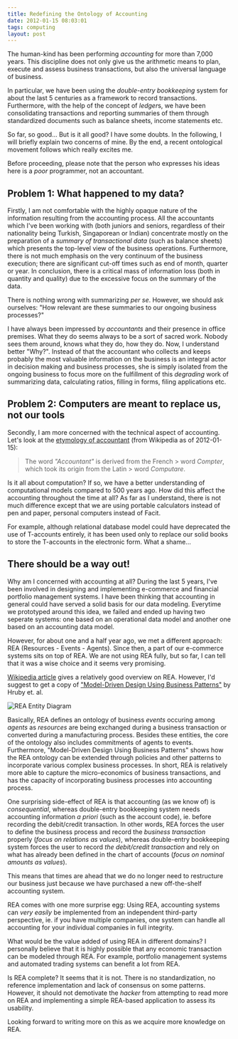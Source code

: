 ```yaml
---
title: Redefining the Ontology of Accounting
date: 2012-01-15 08:03:01
tags: computing
layout: post
---
```


The human-kind has been performing <em>accounting</em> for more than 7,000 years. This discipline does not only give us the arithmetic means to plan, execute and assess business transactions, but also the universal language of business.

In particular, we have been using the <em>double-entry bookkeeping</em> system for about the last 5 centuries as a framework to record transactions. Furthermore, with the help of the concept of <em>ledger</em>s, we have been consolidating transactions and reporting summaries of them through standardized documents such as balance sheets, income statements etc.

So far, so good... But is it all good? I have some doubts. In the following, I will briefly explain two concerns of mine. By the end, a recent ontological movement follows which really excites me.

<!-- more -->

Before proceeding, please note that the person who expresses his ideas here is a <em>poor</em> programmer, not an accountant.

## Problem 1: What happened to my data?

Firstly, I am not comfortable with the highly opaque nature of the information resulting from the accounting process. All the accountants which I've been working with (both juniors and seniors, regardless of their nationality being Turkish, Singaporean or Indian) concentrate mostly on the preparation of a <em>summary of transactional data</em> (such as balance sheets) which presents the top-level view of the business operations. Furthermore, there is not much emphasis on the very continuum of the business execution; there are significant cut-off times such as end of month, quarter or year. In conclusion, there is a critical mass of information loss (both in quantity and quality) due to the excessive focus on the summary of the data.

There is nothing wrong with summarizing <em>per se</em>. However, we should ask ourselves: "How relevant are these summaries to our ongoing business processes?"

I have always been impressed by <em>accountants</em> and their presence in office premises. What they do seems always to be a sort of sacred work. Nobody sees them around, knows what they do, how they do. Now, I understand better "Why?". Instead of that the accountant who collects and keeps probably the most valuable information on the business is an integral actor in decision making and business processes, she is simply isolated from the ongoing business to focus more on the fulfillment of this <em>degrading</em> work of summarizing data, calculating ratios, filling in forms, filing applications etc.

## Problem 2: Computers are meant to replace us, not our tools

Secondly, I am more concerned with the technical aspect of accounting. Let's look at the <a href="http://en.wikipedia.org/wiki/Accounting#Etymology">etymology of accountant</a> (from Wikipedia as of 2012-01-15):

> The word <em>"Accountant"</em> is derived from the French > word <em>Compter</em>, which took its origin from the Latin > word <em>Computare</em>.

 Is it all about computation? If so, we have a better understanding of computational models compared to 500 years ago. How did this affect the accounting throughout the time at all? As far as I understand, there is not much difference except that we are using portable calculators instead of pen and paper, personal computers instead of Facit.

For example, although relational database model could have deprecated the use of T-accounts entirely, it has been used only to replace our solid books to store the T-accounts in the electronic form. What a shame...

## There should be a way out!

Why am I concerned with accounting at all? During the last 5 years, I've been involved in designing and implementing e-commerce and financial portfolio management systems. I have been thinking that accounting in general could have served a solid basis for our data modeling. Everytime we prototyped around this idea, we failed and ended up having two seperate systems: one based on an operational data model and another one based on an accounting data model.

However, for about one and a half year ago, we met a different approach: REA (Resources - Events - Agents). Since then, a part of our e-commerce systems sits on top of REA. We are not using REA fully, but so far, I can tell that it was a wise choice and it seems very promising.

<a href="http://en.wikipedia.org/wiki/Resources,_Events,_Agents">Wikipedia article</a> gives a relatively good overview on REA. However, I'd suggest to get a copy of <a href="http://reatechnology.com/">"Model-Driven Design Using Business Patterns"</a> by Hruby et. al.

![REA Entity Diagram](/assets/media/posts/REA_entity_diagram.png)

Basically, REA defines an ontology of business <em>events</em> occuring among <em>agents</em> as <em>resources</em> are being exchanged during a business transaction or converted during a manufacturing process. Besides these entities, the core of the ontology also includes commitments of agents to events. Furthermore, "Model-Driven Design Using Business Patterns" shows how the REA ontology can be extended through policies and other patterns to incorporate various complex business processes. In short, REA is relatively more able to capture the micro-economics of business transactions, and has the capacity of incorporating business processes into accounting process.

One surprising side-effect of REA is that accounting (as we know of) is <em>consequential</em>, whereas double-entry bookkeeping system needs accounting information <em>a priori</em> (such as the account code), ie. before recording the debit/credit transaction. In other words, REA forces the user to define the business process and record the <em>business transaction</em> properly (<em>focus on relations as values</em>), whereas double-entry bookkeeping system forces the user to record <em>the debit/credit transaction</em> and rely on what has already been defined in the chart of accounts (<em>focus on nominal amounts as values</em>).

This means that times are ahead that we do no longer need to restructure our business just because we have purchased a new off-the-shelf accounting system.

REA comes with one more surprise egg: Using REA, accounting systems can <em>very easily</em> be implemented from an independent third-party perspective, ie. if you have multiple companies, one system can handle all accounting for your individual companies in full integrity.

What would be the value added of using REA in different domains? I personally believe that it is highly possible that any economic transaction can be modeled through REA. For example, portfolio management systems and automated trading systems can benefit a lot from REA.

Is REA complete? It seems that it is not. There is no standardization, no reference implementation and lack of consensus on some patterns. However, it should not demotivate the <em>hacker</em> from attempting to read more on REA and implementing a simple REA-based application to assess its usability.

Looking forward to writing more on this as we acquire more knowledge on REA.

